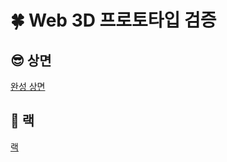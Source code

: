# 🍀 Web 3D 프로토타입 검증

## 😎 상면 
[완성 상면](https://github.com/user-attachments/assets/3e8933d1-af1f-48d2-8ae5-60147a30bd21)

## 🤭 랙
[랙](https://github.com/user-attachments/assets/0596a89f-ddba-4fdb-a5e1-2077055263a6)
